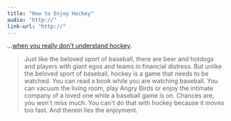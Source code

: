 ```yaml
---
title: "How to Enjoy Hockey"
audio: "http://"
link-url: "http://"
---
```

<p>...<a href="http://americanmccarver.com/2011/11/how-to-enjoy-hockey-when-you-really-dont-understand-hockey/">when you really don't understand hockey</a>.</p>
<blockquote><p>Just like the beloved sport of baseball, there are beer and hotdogs and players with giant egos and teams in financial distress. But unlike the beloved sport of baseball, hockey is a game that needs to be watched. You can read a book while you are watching baseball. You can vacuum the living room, play Angry Birds or enjoy the intimate company of a loved one while a baseball game is on. Chances are, you won't miss much. You can't do that with hockey because it moves too fast. And therein lies the enjoyment.</p></blockquote>

